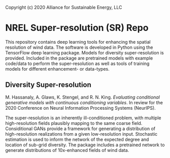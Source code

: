 Copyright (c) 2020 Alliance for Sustainable Energy, LLC

# NREL Super-resolution (SR) Repo

This repository contains deep learning tools for enhancing the spatial resolution of wind data. The software is developed in Python using the TensorFlow deep learning package. Models for diversity super-resolution is provided. Included in the package are pretrained models with example code/data to perform the super-resolution as well as tools of training models for different enhancement- or data-types.


## Diversity Super-resolution

M. Hassanaly, A. Glaws, K. Stengel, and R. N. King. <em>Evaluating conditional generative models with continuous conditioning variables</em>. In review for the 2020 Conference on Neural Information Processing Systems (NeurIPS).

The super-resolution is an inherently ill-conditioned problem, with multiple high-resolution fields plausibly mapping to the same coarse field. Considitional GANs provide a framework for generating a distribution of high-resolution realizations from a given low-resolution input. Stochastic estimation is used to inform the network of the expected degree and location of sub-grid diversity. The package includes a pretrained network to generate distributions of 10x-enhanced fields of wind data.


